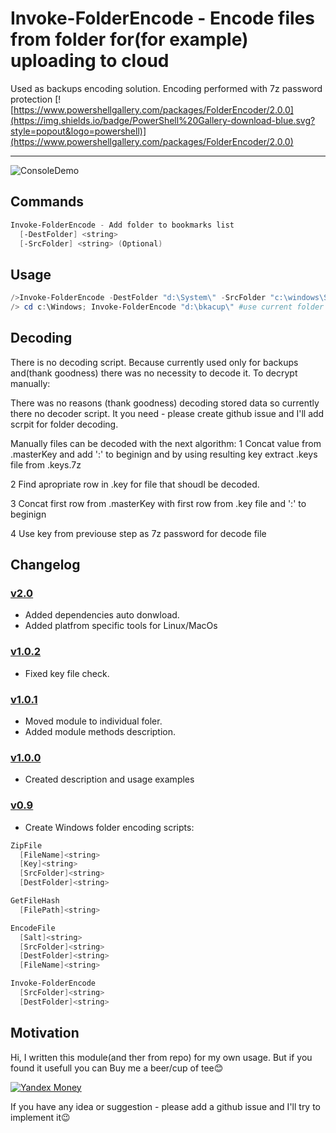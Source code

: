 # Invoke-FolderEncode - Encode files from folder for(for example) uploading to cloud

Used as backups encoding solution.
Encoding performed with 7z password protection
 [![https://www.powershellgallery.com/packages/FolderEncoder/2.0.0](https://img.shields.io/badge/PowerShell%20Gallery-download-blue.svg?style=popout&logo=powershell)](https://www.powershellgallery.com/packages/FolderEncoder/2.0.0)

---------------------

![ConsoleDemo](https://raw.githubusercontent.com/stadub/PowershellScripts/master/FolderEncoder/Assets/demo.gif)


## Commands

```powershell
Invoke-FolderEncode - Add folder to bookmarks list
  [-DestFolder] <string>
  [-SrcFolder] <string> (Optional)
```

## Usage

```powershell
/>Invoke-FolderEncode -DestFolder "d:\System\" -SrcFolder "c:\windows\System42"
/> cd c:\Windows; Invoke-FolderEncode "d:\bkacup\" #use current folder as src
```

## Decoding

There is no decoding script. Because currently used only for backups and(thank goodness) there was no necessity to decode it.
To decrypt manually:

There was no reasons (thank goodness) decoding stored data so currently there no decoder script.
It you need - please create github issue and I'll add scrpit for folder decoding.

Manually files can be decoded with the next algorithm:
1 Concat value from .masterKey and add ':' to beginign and by using resulting key extract .keys file from .keys.7z

2 Find apropriate row in .key for file that shoudl be decoded.

3 Concat first row from .masterKey with first row from .key file and ':' to beginign

4 Use key from previouse step as 7z password for decode file



## Changelog

### [v2.0](https://github.com/stadub/PowershellScripts/releases/tag/v0.2.0)

* Added dependencies auto donwload.
* Added platfrom specific tools for Linux/MacOs

### [v1.0.2](https://github.com/stadub/PowershellScripts/releases/tag/v0.1.0)

* Fixed key file check.

### [v1.0.1](https://github.com/stadub/PowershellScripts/releases/tag/v0.1.0)

* Moved module to individual foler.
* Added module methods description.

### [v1.0.0](https://github.com/stadub/PowershellScripts/releases/tag/v0.1.0)

* Created description and usage examples

### [v0.9](https://github.com/stadub/PowershellScripts/releases/tag/v0.1.0)

* Create Windows folder encoding scripts:

```powershell
ZipFile
  [FileName]<string>
  [Key]<string>
  [SrcFolder]<string>
  [DestFolder]<string>

GetFileHash
  [FilePath]<string>

EncodeFile
  [Salt]<string>
  [SrcFolder]<string>
  [DestFolder]<string>
  [FileName]<string>

Invoke-FolderEncode
  [SrcFolder]<string>
  [DestFolder]<string>

```

## Motivation

Hi, I written this module(and ther from repo) for my own usage.
But if you found it usefull you can Buy me a beer/cup of tee😊

<!--   By Paypal [![PayPal.me](https://img.shields.io/badge/PayPal-me-blue.svg?maxAge=2592000)](https://www.paypal.me/dima.by)

 <> Or 
 -->
[![Yandex Money](https://money.yandex.ru/i/ym2015_icon.png)](https://money.yandex.ru/to/410014572567962)

<!-- Yandex Money (https://money.yandex.ru/i/ym2015_icon.png)(https://money.yandex.ru/to/410014572567962) -->

If you have any idea or suggestion - please add a github issue and I'll try to implement it😉